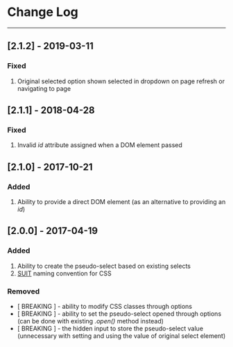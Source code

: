 # Change Log
---

## [2.1.2] - 2019-03-11

### Fixed
1. Original selected option shown selected in dropdown on page refresh or navigating to page


## [2.1.1] - 2018-04-28

### Fixed
1. Invalid _id_ attribute assigned when a DOM element passed


## [2.1.0] - 2017-10-21

### Added
1. Ability to provide a direct DOM element (as an alternative to providing an _id_)


## [2.0.0] - 2017-04-19

### Added
1. Ability to create the pseudo-select based on existing selects
2. [SUIT](https://suitcss.github.io/) naming convention for CSS

### Removed
- [ BREAKING ] - ability to modify CSS classes through options
- [ BREAKING ] - ability to set the pseudo-select opened through options (can be done with existing *.open()* method instead)
- [ BREAKING ] - the hidden input to store the pseudo-select value (unnecessary with setting and using the value of original select element)